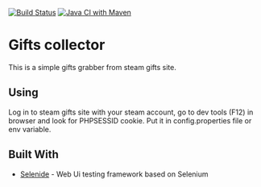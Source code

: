 [![Build Status](https://travis-ci.org/Zap4ick/gifts-collector.svg?branch=master)](https://travis-ci.org/Zap4ick/gifts-collector)
[![Java CI with Maven](https://github.com/Zap4ick/gifts-collector/actions/workflows/maven.yml/badge.svg)](https://github.com/Zap4ick/gifts-collector/actions/workflows/maven.yml)
# Gifts collector

This is a simple gifts grabber from steam gifts site.

## Using

Log in to steam gifts site with your steam account, go to dev tools (F12) in browser and look for PHPSESSID cookie. Put it in config.properties file or env variable.

## Built With

* [Selenide](https://selenide.org/) - Web Ui testing framework based on Selenium
